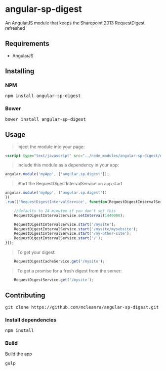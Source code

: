 # angular-sp-digest
An AngularJS module that keeps the Sharepoint 2013 RequestDigest refreshed

## Requirements

 - AngularJS

## Installing

### NPM

<pre>npm install angular-sp-digest</pre>

### Bower

<pre>bower install angular-sp-digest</pre>

## Usage

>Inject the module into your page:

```html
<script type="text/javascript" src="../node_modules/angular-sp-digest/dist/angular-sp-digest.min.js"></script>
```

>Include this module as a dependency in your app:

```javascript
angular.module('myApp', ['angular.sp.digest']);
```

>Start the RequestDigestIntervalService on app start

```javascript
angular.module('myApp', ['angular.sp.digest'])
})
.run(['RequestDigestIntervalService', function(RequestDigestIntervalService){

    //defaults to 24 minutes if you don't set this
    RequestDigestIntervalService.setInterval(1440000);

    RequestDigestIntervalService.start('/mysite');
    RequestDigestIntervalService.start('/mysite/mysubsite');
    RequestDigestIntervalService.start('/my-other-site');
    RequestDigestIntervalService.start('/');
}]);
```

>To get your digest:
```javascript
    RequestDigestCacheService.get('/mysite');
```

>To get a promise for a fresh digest from the server:
```javascript
    RequestDigestService.get('/mysite');
```

## Contributing

<pre>git clone https://github.com/mcleanra/angular-sp-digest.git</pre>

### Install dependencies

<pre>npm install</pre>

### Build

Build the app

<pre>gulp</pre>